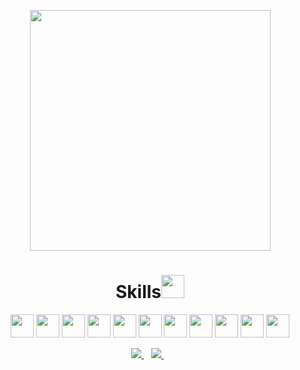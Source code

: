 <div>
  <a href="https://github.com/walisson27">
</div>
<p align='center'>
   <a><img src="https://github-readme-stats.vercel.app/api/top-langs/?username=walisson27&layout=compact&theme=dark" width=385></a>
</p>
<h1 align='center'>Skills<img src="https://media.giphy.com/media/W5eoZHPpUx9sapR0eu/giphy.gif" width=37 /></h1>
<div>
  <p align='center'>
    <a> <img width=37 src ='https://raw.githubusercontent.com/rahulbanerjee26/githubAboutMeGenerator/main/icons/html.svg'></a>
    <a> <img width=37 src ='https://raw.githubusercontent.com/rahulbanerjee26/githubAboutMeGenerator/main/icons/css.svg'></a>
    <a> <img width=37 src ='https://raw.githubusercontent.com/rahulbanerjee26/githubAboutMeGenerator/main/icons/bootstrap.svg'></a>
    <a> <img width=37 src ='https://raw.githubusercontent.com/rahulbanerjee26/githubAboutMeGenerator/main/icons/reactjs.svg'></a>
    <a> <img width=37 src ='https://raw.githubusercontent.com/rahulbanerjee26/githubAboutMeGenerator/main/icons/vuejs.svg'></a>
    <a> <img width=37 src ='https://raw.githubusercontent.com/rahulbanerjee26/githubAboutMeGenerator/main/icons/javascript.svg'></a>
    <a> <img width=37 src ='https://raw.githubusercontent.com/rahulbanerjee26/githubAboutMeGenerator/main/icons/typescript.svg'></a>
    <a> <img width=37 src ='https://raw.githubusercontent.com/rahulbanerjee26/githubAboutMeGenerator/main/icons/mongodb.svg'></a>
    <a> <img width=37 src ='https://raw.githubusercontent.com/rahulbanerjee26/githubAboutMeGenerator/main/icons/mysql.svg'></a>
    <a> <img width=37 src ='https://raw.githubusercontent.com/rahulbanerjee26/githubAboutMeGenerator/main/icons/nodejs.svg'></a>
    <a> <img width=37 src ='https://raw.githubusercontent.com/rahulbanerjee26/githubAboutMeGenerator/main/icons/git.svg'></a>
   </p>
</div>
<div align='center'>
  <a href="https://www.linkedin.com/in/walisson-souza/" target="_blank">
     <img  src="https://img.shields.io/badge/linkedin-%230077B5.svg?&style=for-the-badge&logo=linkedin&logoColor=white" />
  </a>&nbsp;&nbsp;
  <a href="mailto:walisson_souza7@hotmail.com">
     <img  src="https://img.shields.io/badge/Microsoft_Outlook-0078D4?style=for-the-badge&logo=microsoft-outlook&logoColor=white" />        
  </a>&nbsp;&nbsp;
</div>
  
